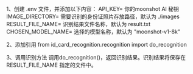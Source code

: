 1、创建 .env 文件，并添加以下内容：
API_KEY= 你的moonshot AI 秘钥
IMAGE_DIRECTORY= 需要识别的身份证照片存放路径，默认为 ./images
RESULT_FILE_NAME= 识别结果文件名称，默认为 result.txt
CHOSEN_MODEL_NAME= 选择的模型名称，默认为 "moonshot-v1-8k"

2、添加引用
from id_card_recognition.recognition import do_recognition

3、调用识别方法
调用do_recognition()，返回识别结果。识别结果将保存在 RESULT_FILE_NAME 指定的文件中。
